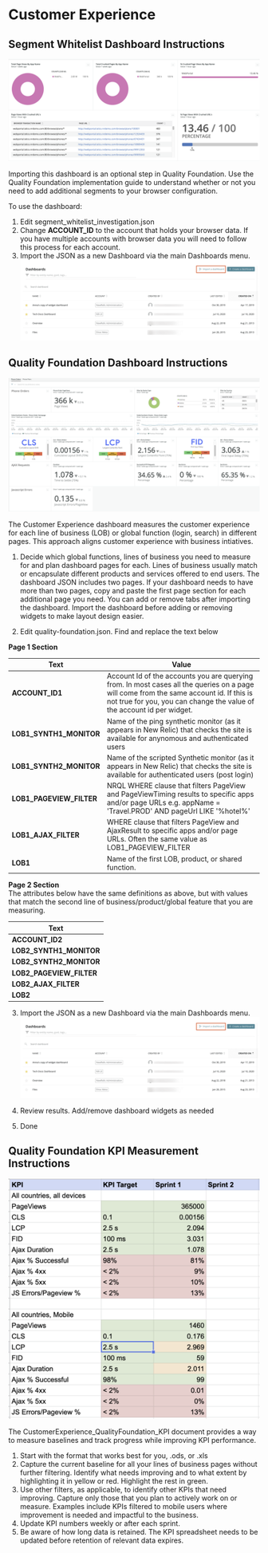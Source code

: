   
# Customer Experience 

## Segment Whitelist Dashboard Instructions
![Segment Whitelist Dashboard example](images/segment_whitelist_investigation.png?raw=true "Cx Whitelist Investigation")

Importing this dashboard is an optional step in Quality Foundation.  Use the Quality Foundation implementation guide to understand whether or not you need to add additional segments to your browser configuration. 

To use the dashboard:
1. Edit segment_whitelist_investigation.json
2. Change **ACCOUNT_ID** to the account that holds your browser data.  If you have multiple accounts with browser data you will need to follow this process for each account. 
3. Import the JSON as a new Dashboard via the main Dashboards menu. ![Dashboard import](../images/ImportDashboard.png?raw=true "Dashboard import")

## Quality Foundation Dashboard Instructions

![Quality Foundation Dashboard example](images/CustomerExperience_QualityFoundation.png?raw=true "Cx Quality Foundation")

The Customer Experience dashboard measures the customer experience for each line of business (LOB) or global function (login, search) in different pages. This approach aligns customer experience with business intiatives. 

1. Decide which global functions, lines of business you need to measure for and plan dashboard pages for each.  Lines of business usually match or encapsulate different products and services offered to end users.
The dashboard JSON includes two pages.  If your dashboard needs to have more than two pages, copy and paste the first page section for each additional page you need.
You can add or remove tabs after importing the dashboard.   Import the dashboard before adding or removing widgets to make layout design easier.

2. Edit quality-foundation.json.  Find and replace the text below 

**Page 1 Section**

| Text | Value |
| ----- | ----- |
| **ACCOUNT_ID1** | Account Id of the accounts you are querying from.  In most cases all the queries on a page will come from the same account id.  If this is not true for you, you can change the value of the account id per widget. |
|**LOB1_SYNTH1_MONITOR** | Name of the ping synthetic monitor (as it appears in New Relic) that checks the site is available for anynomous and authenticated users|
|**LOB1_SYNTH2_MONITOR** |  Name of the scripted Synthetic monitor (as it appears in New Relic) that checks the site is available for authenticated users (post login)</tr>
|**LOB1_PAGEVIEW_FILTER** | NRQL WHERE clause that filters PageView and PageViewTiming results to specific apps and/or page URLs e.g. appName = 'Travel.PROD' AND pageUrl LIKE '%hotel%' </tr>
|**LOB1_AJAX_FILTER** | WHERE clause that filters PageView and AjaxResult to specific apps and/or page URLs.  Often the same value as LOB1_PAGEVIEW_FILTER 
|**LOB1** |Name of the first LOB, product, or shared function.|



**Page 2 Section** <br>
The attributes below have the same definitions as above, but with values that match the second line of business/product/global feature that you are measuring. 

| Text | 
| ----- | 
| **ACCOUNT_ID2** |
| **LOB2_SYNTH1_MONITOR** |
| **LOB2_SYNTH2_MONITOR** |
| **LOB2_PAGEVIEW_FILTER** |
| **LOB2_AJAX_FILTER** |
| **LOB2** |

 3. Import the JSON as a new Dashboard via the main Dashboards menu.
![Dashboard import](../images/ImportDashboard.png?raw=true "Dashboard import")

 4. Review results.  Add/remove dashboard widgets as needed
 5. Done

## Quality Foundation KPI Measurement Instructions

![Quality Foundation KPI example](images/CustomerExperience_QualityFoundation_KPIs.png?raw=true "Cx Quality Foundation KPIs")

The CustomerExperience_QualityFoundation_KPI document provides a way to measure baselines and track progress while improving KPI performance.

1. Start with the format that works best for you, .ods, or .xls
2. Capture the current baseline for all your lines of business pages without further filtering.  Identify what needs improving and to what extent by highlighting it in yellow or red.  Highlight the rest in green.
3. Use other filters, as applicable, to identify other KPIs that need improving.  Capture only those that you plan to actively work on or measure.   Examples include KPIs filtered to mobile users where improvement is needed and impactful to the business.
4. Update KPI numbers weekly or after each sprint.  
5. Be aware of how long data is retained.  The KPI spreadsheet needs to be updated before retention of relevant data expires.
 
